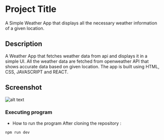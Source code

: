 # Project Title

A Simple Weather App that displays all the necessary weather information of a given location.

## Description

A Weather App that fetches weather data from api and displays it in a simple UI. All the weather data are fetched from openweather API that shows accurate data based on given location. The app is built using HTML, CSS, JAVASCRIPT and REACT.

## Screenshot

![alt text](https://github.com/bitmonk/weatherApp-React/blob/main/weatherApp/public/images/weatherss.png?raw=true)

### Executing program

- How to run the program
  After cloning the repository :

```
npm run dev
```
